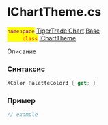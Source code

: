 
# IChartTheme.cs
<mark style="color:purple;">`namespace`</mark> [TigerTrade.Chart](../../../../TigerTrade.Chart.md).[Base](../../../../TigerTrade.Chart/Base.md)  
<mark style="color:red;">&nbsp;&nbsp;&nbsp;&nbsp;&nbsp;&nbsp;&nbsp;&nbsp;&nbsp;`class`</mark> [IChartTheme](../../IChartTheme.cs.md)

Описание

### Синтаксис
```csharp
XColor PaletteColor3 { get; }
```
### Пример  
```csharp
// example
```
